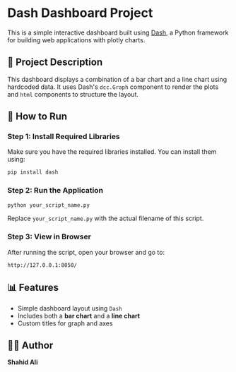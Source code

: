 
# Dash Dashboard Project

This is a simple interactive dashboard built using [Dash](https://dash.plotly.com/), a Python framework for building web applications with plotly charts.

## 📌 Project Description

This dashboard displays a combination of a bar chart and a line chart using hardcoded data. It uses Dash's `dcc.Graph` component to render the plots and `html` components to structure the layout.

## 🚀 How to Run

### Step 1: Install Required Libraries

Make sure you have the required libraries installed. You can install them using:

```bash
pip install dash
```

### Step 2: Run the Application

```bash
python your_script_name.py
```

Replace `your_script_name.py` with the actual filename of this script.

### Step 3: View in Browser

After running the script, open your browser and go to:

```
http://127.0.0.1:8050/
```

## 📊 Features

- Simple dashboard layout using `Dash`
- Includes both a **bar chart** and a **line chart**
- Custom titles for graph and axes

## 👨‍💻 Author

**Shahid Ali**
